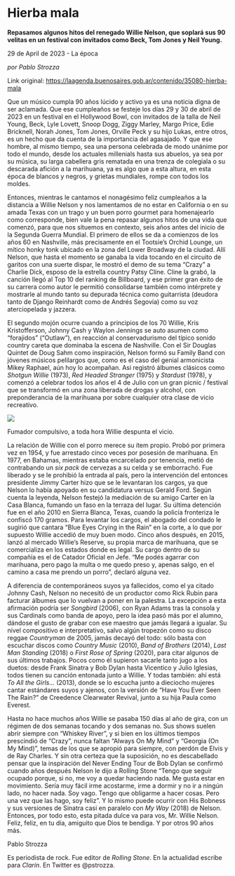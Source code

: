 # Hierba mala

**Repasamos algunos hitos del renegado Willie Nelson, que soplará sus 90 velitas en un festival con invitados como Beck, Tom Jones y Neil Young.**

29 de April de 2023 - La época

_por Pablo Strozza_

Link original: https://laagenda.buenosaires.gob.ar/contenido/35080-hierba-mala



Que un músico cumpla 90 años lúcido y activo ya es una noticia digna de ser aclamada. Que ese cumpleaños se festeje los días 29 y 30 de abril de 2023 en un festival en el Hollywood Bowl, con invitados de la talla de Neil Young, Beck, Lyle Lovett, Snoop Dogg, Ziggy Marley, Margo Price, Edie Bricknell, Norah Jones, Tom Jones, Orville Peck y su hijo Lukas, entre otros, es un hecho que da cuenta de la importancia del agasajado. Y que ese hombre, al mismo tiempo, sea una persona celebrada de modo unánime por todo el mundo, desde los actuales millenials hasta sus abuelos, ya sea por su música, su larga cabellera gris rematada en una trenza de colegiala o su descarada afición a la marihuana, ya es algo que a esta altura, en esta época de blancos y negros, y grietas mundiales, rompe con todos los moldes.




Entonces, mientras le cantamos el nonagésimo feliz cumpleaños a la distancia a Willie Nelson y nos lamentamos de no estar en California o en su amada Texas con un trago y un buen porro gourmet para homenajearlo como corresponde, bien vale la pena repasar algunos hitos de una vida que comenzó, para que nos situemos en contexto, seis años antes del inicio de la Segunda Guerra Mundial. El primero de ellos se da a comienzos de los años 60 en Nashville, más precisamente en el Tootsie’s Orchid Lounge, un mítico honky tonk ubicado en la zona del Lower Broadway de la ciudad. Allí Nelson, que hasta el momento se ganaba la vida tocando en el circuito de garitos con una suerte dispar, le mostró el demo de su tema “Crazy” a Charlie Dick, esposo de la estrella country Patsy Cline. Cline la grabó, la canción llegó al Top 10 del ranking de Billboard, y ese primer gran éxito de su carrera como autor le permitió consolidarse también como intérprete y mostrarle al mundo tanto su depurada técnica como guitarrista (deudora tanto de Django Reinhardt como de Andrés Segovia) como su voz aterciopelada y jazzera.




El segundo mojón ocurre cuando a principios de los 70 Willie, Kris Kristofferson, Johnny Cash y Waylon Jennings se auto asumen como “forajidos” (“Outlaw”), en reacción al conservadurismo del típico sonido country careta que dominaba la escena de Nashville. Con el Sir Douglas Quintet de Doug Sahm como inspiración, Nelson formó su Family Band con jóvenes músicos pelilargos que, como es el caso del genial armonicista Mikey Raphael, aún hoy lo acompañan. Así registró álbumes clásicos como *Shotgun Willie* (1973), *Red Headed Stranger* (1975) y *Stardust* (1978), y comenzó a celebrar todos los años el 4 de Julio con un gran picnic / festival que se transformó en una zona liberada de drogas y alcohol, con preponderancia de la marihuana por sobre cualquier otra clase de vicio recreativo.




![](https://cdn.feater.me/files/images/1167990/10927a86-f4cf-46a2-9d18-73cd513229be.webp)




Fumador compulsivo, a toda hora Willie despunta el vicio.




La relación de Willie con el porro merece su ítem propio. Probó por primera vez en 1954, y fue arrestado cinco veces por posesión de marihuana. En 1977, en Bahamas, mientras estaba encarcelado por tenencia, metió de contrabando un *six pack* de cervezas a su celda y se emborrachó. Fue liberado y se le prohibió la entrada al país, pero la intervención del entonces presidente Jimmy Carter hizo que se le levantaran los cargos, ya que Nelson lo había apoyado en su candidatura versus Gerald Ford. Según cuenta la leyenda, Nelson festejó la mediación de su amigo Carter en la Casa Blanca, fumando un faso en la terraza del lugar. Su última detención fue en el año 2010 en Sierra Blanca, Texas, cuando la policía fronteriza le confiscó 170 gramos. Para levantar los cargos, el abogado del condado le sugirió que cantara “Blue Eyes Crying in the Rain” en la corte, a lo que por supuesto Willie accedió de muy buen modo. Cinco años después, en 2015, lanzó al mercado Willie’s Reserve, su propia marca de marihuana, que se comercializa en los estados donde es legal. Su cargo dentro de su compañía es el de Catador Oficial en Jefe. “Me podés agarrar con marihuana, pero pago la multa o me quedo preso y, apenas salgo, en el camino a casa me prendo un porro”, declaró alguna vez.




A diferencia de contemporáneos suyos ya fallecidos, como el ya citado Johnny Cash, Nelson no necesitó de un productor como Rick Rubin para facturar álbumes que lo vuelvan a poner en la palestra. La excepción a esta afirmación podría ser *Songbird* (2006), con Ryan Adams tras la consola y sus Cardinals como banda de apoyo, pero la idea pasó más por el alumno, dándose el gusto de grabar con ese maestro que jamás llegará a igualar. Su nivel compositivo e interpretativo, salvo algún tropezón como su disco reggae *Countryman* de 2005, jamás decayó del todo: sólo basta con escuchar discos como *Country Music* (2010), *Band of Brothers* (2014), *Last Man Standing* (2018) o *First Rose of Spring* (2020), para citar algunos de sus últimos trabajos. Pocos como él supieron sacarle tanto jugo a los duetos: desde Frank Sinatra y Bob Dylan hasta Vicentico y Julio Iglesias, todos tienen su canción entonada junto a Willie. Y todas también: ahí está *To All the Girls...* (2013), donde se lo escucha junto a dieciocho mujeres cantar estándares suyos y ajenos, con la versión de “Have You Ever Seen The Rain?” de Creedence Clearwater Revival, junto a su hija Paula como Everest.




Hasta no hace muchos años Willie se pasaba 150 días al año de gira, con un régimen de dos semanas tocando y dos semanas no. Sus shows suelen abrir siempre con “Whiskey River”, y si bien en los últimos tiempos prescindió de “Crazy”, nunca faltan “Always On My Mind” y “Georgia (On My Mind)”, temas de los que se apropió para siempre, con perdón de Elvis y de Ray Charles. Y sin otra certeza que la suposición, no es descabellado pensar que la inspiración del Never Ending Tour de Bob Dylan se confirmó cuando años después Nelson le dijo a Rolling Stone “Tengo que seguir ocupado porque, si no, me voy a quedar haciendo nada. Me gusta estar en movimiento. Sería muy fácil irme acostarme, irme a dormir y no ir a ningún lado, no hacer nada. Soy vago. Tengo que obligarme a hacer cosas. Pero una vez que las hago, soy feliz”. Y lo mismo puede ocurrir con His Bobness y sus versiones de Sinatra casi en paralelo con *My Way* (2018) de Nelson. Entonces, por todo esto, esta pitada dulce va para vos, Mr. Willie Nelson. Feliz, feliz, en tu día, amiguito que Dios te bendiga. Y por otros 90 años más.




Pablo Strozza




Es periodista de rock. Fue editor de *Rolling Stone*. En la actualidad escribe para *Clarín*. En Twitter es @pstrozza.




